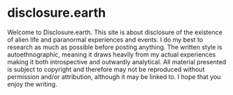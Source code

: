 # disclosure.earth
Welcome to Disclosure.earth. This site is about disclosure of the existence of alien life and paranormal experiences and events. I do my best to research as much as possible before posting anything.  The written style is autoethnographic, meaning it draws heavily from my actual experiences making it both introspective and outwardly analytical. All material presented is subject to copyright and therefore may not be reproduced without permission and/or attribution, although it may be linked to. I hope that you enjoy the writing.
